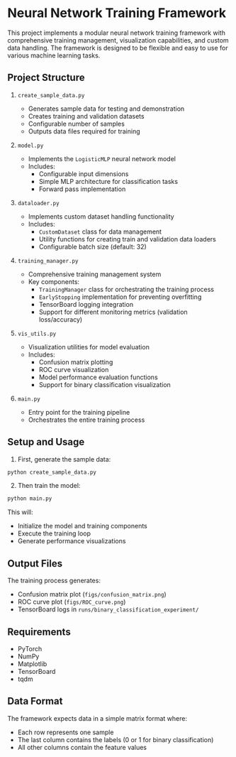 # Neural Network Training Framework

This project implements a modular neural network training framework with comprehensive training management, visualization capabilities, and custom data handling. The framework is designed to be flexible and easy to use for various machine learning tasks.

## Project Structure

1. `create_sample_data.py`

   - Generates sample data for testing and demonstration
   - Creates training and validation datasets
   - Configurable number of samples
   - Outputs data files required for training

2. `model.py`

   - Implements the `LogisticMLP` neural network model
   - Includes:
     - Configurable input dimensions
     - Simple MLP architecture for classification tasks
     - Forward pass implementation

3. `dataloader.py`

   - Implements custom dataset handling functionality
   - Includes:
     - `CustomDataset` class for data management
     - Utility functions for creating train and validation data loaders
     - Configurable batch size (default: 32)

4. `training_manager.py`

   - Comprehensive training management system
   - Key components:
     - `TrainingManager` class for orchestrating the training process
     - `EarlyStopping` implementation for preventing overfitting
     - TensorBoard logging integration
     - Support for different monitoring metrics (validation loss/accuracy)

5. `vis_utils.py`

   - Visualization utilities for model evaluation
   - Includes:
     - Confusion matrix plotting
     - ROC curve visualization
     - Model performance evaluation functions
     - Support for binary classification visualization

6. `main.py`

   - Entry point for the training pipeline
   - Orchestrates the entire training process

## Setup and Usage

1. First, generate the sample data:

```bash
python create_sample_data.py
```

2. Then train the model:

```bash
python main.py
```

This will:

- Initialize the model and training components
- Execute the training loop
- Generate performance visualizations

## Output Files

The training process generates:

- Confusion matrix plot (`figs/confusion_matrix.png`)
- ROC curve plot (`figs/ROC_curve.png`)
- TensorBoard logs in `runs/binary_classification_experiment/`

## Requirements

- PyTorch
- NumPy
- Matplotlib
- TensorBoard
- tqdm

## Data Format

The framework expects data in a simple matrix format where:

- Each row represents one sample
- The last column contains the labels (0 or 1 for binary classification)
- All other columns contain the feature values
